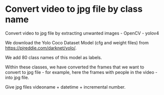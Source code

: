 # Convert video to jpg file by class name

Convert video to jpg file by extracting unwanted images - OpenCV - yolov4 

We download the Yolo Coco Dataset Model (cfg and weight files) from https://pjreddie.com/darknet/yolo/.

We add 80 class names of this model as labels.

Within these classes, we have converted the frames that we want to convert to jpg file - for example, here the frames with people in the video - into jpg file.

Give jpg files videoname + datetime + incremental number.
